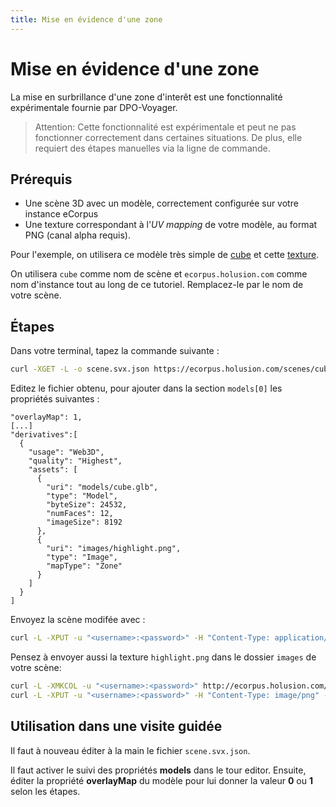 ```yaml
---
title: Mise en évidence d'une zone
---
```


# Mise en évidence d'une zone

La mise en surbrillance d'une zone d'interêt est une fonctionnalité expérimentale fournie par DPO-Voyager.

 > Attention: Cette fonctionnalité est expérimentale et peut ne pas fonctionner correctement dans certaines situations. De plus, elle requiert des étapes manuelles via la ligne de commande.

## Prérequis

 - Une scène 3D avec un modèle, correctement configurée sur votre instance eCorpus
 - Une texture correspondant à l'*UV mapping* de votre modèle, au format PNG (canal alpha requis).

Pour l'exemple, on utilisera ce modèle très simple de [cube](/assets/fixtures/cube.glb) et cette [texture](/assets/fixtures/highlight.png).

On utilisera `cube` comme nom de scène et `ecorpus.holusion.com` comme nom d'instance tout au long de ce tutoriel. Remplacez-le par le nom de votre scène.

## Étapes

Dans votre terminal, tapez la commande suivante :
```bash
curl -XGET -L -o scene.svx.json https://ecorpus.holusion.com/scenes/cube/scene.svx.json
```

Editez le fichier obtenu, pour ajouter dans la section `models[0]` les propriétés suivantes :

```
"overlayMap": 1,
[...]
"derivatives":[
  {
    "usage": "Web3D",
    "quality": "Highest",
    "assets": [
      {
        "uri": "models/cube.glb",
        "type": "Model",
        "byteSize": 24532,
        "numFaces": 12,
        "imageSize": 8192
      },
      {
        "uri": "images/highlight.png",
        "type": "Image",
        "mapType": "Zone"
      }
    ]
  }
]
```
Envoyez la scène modifée avec :

```bash
curl -L -XPUT -u "<username>:<password>" -H "Content-Type: application/json" --data-binary @scene.svx.json http://ecorpus.holusion.com/scenes/cube/scene.svx.json
```

Pensez à envoyer aussi la texture `highlight.png` dans le dossier `images` de votre scène:

```bash
curl -L -XMKCOL -u "<username>:<password>" http://ecorpus.holusion.com/scenes/cube/images
curl -L -XPUT -u "<username>:<password>" -H "Content-Type: image/png" --data-binary @highlight.png http://ecorpus.holusion.com/scenes/cube/images/highlight.png
```


## Utilisation dans une visite guidée

Il faut à nouveau éditer à la main le fichier `scene.svx.json`.

Il faut activer le suivi des propriétés **models** dans le tour editor. Ensuite, éditer la propriété **overlayMap** du modèle pour lui donner la valeur **0** ou **1** selon les étapes.

